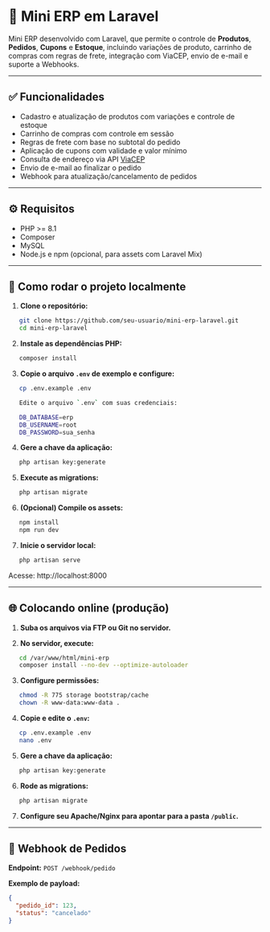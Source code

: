 # 🧾 Mini ERP em Laravel

Mini ERP desenvolvido com Laravel, que permite o controle de **Produtos**, **Pedidos**, **Cupons** e **Estoque**, incluindo variações de produto, carrinho de compras com regras de frete, integração com ViaCEP, envio de e-mail e suporte a Webhooks.

---

## ✅ Funcionalidades

- Cadastro e atualização de produtos com variações e controle de estoque
- Carrinho de compras com controle em sessão
- Regras de frete com base no subtotal do pedido
- Aplicação de cupons com validade e valor mínimo
- Consulta de endereço via API [ViaCEP](https://viacep.com.br/)
- Envio de e-mail ao finalizar o pedido
- Webhook para atualização/cancelamento de pedidos

---

## ⚙️ Requisitos

- PHP >= 8.1
- Composer
- MySQL
- Node.js e npm (opcional, para assets com Laravel Mix)

---

## 🚀 Como rodar o projeto localmente

1. **Clone o repositório:**
```bash
   git clone https://github.com/seu-usuario/mini-erp-laravel.git  
   cd mini-erp-laravel
```

2. **Instale as dependências PHP:**
```bash
   composer install
```

3. **Copie o arquivo `.env` de exemplo e configure:**
```bash
   cp .env.example .env

   Edite o arquivo `.env` com suas credenciais:

   DB_DATABASE=erp  
   DB_USERNAME=root  
   DB_PASSWORD=sua_senha
```

4. **Gere a chave da aplicação:**
```bash
   php artisan key:generate
```

5. **Execute as migrations:**
```bash
   php artisan migrate
```

6. **(Opcional) Compile os assets:**
```bash
   npm install  
   npm run dev
```

7. **Inicie o servidor local:**
```bash
   php artisan serve
```

   Acesse: http://localhost:8000

---

## 🌐 Colocando online (produção)

1. **Suba os arquivos via FTP ou Git no servidor.**

2. **No servidor, execute:**
```bash
   cd /var/www/html/mini-erp  
   composer install --no-dev --optimize-autoloader
```

3. **Configure permissões:**
```bash
   chmod -R 775 storage bootstrap/cache  
   chown -R www-data:www-data .
```

4. **Copie e edite o `.env`:**
```bash
   cp .env.example .env  
   nano .env
```

5. **Gere a chave da aplicação:**
```bash
   php artisan key:generate
```

6. **Rode as migrations:**
```bash
   php artisan migrate
```

7. **Configure seu Apache/Nginx para apontar para a pasta `/public`.**

---

## 🔗 Webhook de Pedidos

**Endpoint:** `POST /webhook/pedido`

**Exemplo de payload:**

```json
{
  "pedido_id": 123,
  "status": "cancelado"
}
```